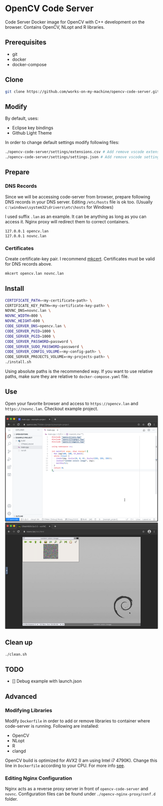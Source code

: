 # OpenCV Code Server
Code Server Docker image for OpenCV with C++ development on the browser. Contains OpenCV, NLopt and R libraries.

## Prerequisites
- git
- docker
- docker-compose


## Clone
```bash
git clone https://github.com/works-on-my-machine/opencv-code-server.git
```

## Modify
By default, uses:
- Eclipse key bindings
- Github Light Theme

In order to change default settings modify following files:
```bash
./opencv-code-server/settings/extensions.csv # Add remove vscode extensions
./opencv-code-server/settings/settings.json # Add remove vscode settings
```

## Prepare
### DNS Records
Since we will be accessing code-server from browser, prepare following DNS records in your DNS server. Editing `/etc/hosts` file is ok too. (Usually `c:\windows\system32\drivers\etc\hosts` for Windows)

I used suffix `.lan` as an example. It can be anything as long as you can access it. Nginx proxy will redirect them to correct containers.
```
127.0.0.1 opencv.lan
127.0.0.1 novnc.lan
```
### Certificates
Create certificate-key pair. I recommend [mkcert](https://github.com/FiloSottile/mkcert). Certificates must be valid for DNS records above.

```bash
mkcert opencv.lan novnc.lan
```
## Install
```bash
CERTIFICATE_PATH=<my-certificate-path> \
CERTIFICATE_KEY_PATH=<my-certificate-key-path> \
NOVNC_DNS=novnc.lan \
NOVNC_WIDTH=800 \
NOVNC_HEIGHT=600 \
CODE_SERVER_DNS=opencv.lan \
CODE_SERVER_PUID=1000 \
CODE_SERVER_PGID=1000 \
CODE_SERVER_PASSWORD=password \
CODE_SERVER_SUDO_PASSWORD=password \
CODE_SERVER_CONFIG_VOLUME=<my-config-path> \
CODE_SERVER_PROJECTS_VOLUME=<my-projects-path> \
./install.sh
```
Using absolute paths is the recommended way. If you want to use relative paths, make sure they are relative to `docker-compose.yaml` file.

## Use
Open your favorite browser and access to `https://opencv.lan` and `https://novnc.lan`. Checkout example project.

![opencv.lan](images/code-server.png)
![novnc.lan](images/novnc.png)

## Clean up
```bash
./clean.sh
```

## TODO
- [] Debug example with launch.json

## Advanced
### Modifying Libraries
Modify `Dockerfile` in order to add or remove libraries to container where code-server is running. Following are installed:
- OpenCV
- NLopt
- R
- clangd

OpenCV build is optimized for AVX2 (I am using Intel i7 4790K). Change this line in `Dockerfile` according to your CPU. For more info [see](https://github.com/opencv/opencv/wiki/CPU-optimizations-build-options).

### Editing Nginx Configuration
Nginx acts as a reverse proxy server in front of `opencv-code-server` and `novnc`. Configuration files can be found under `./opencv-nginx-proxy/conf.d` folder.
